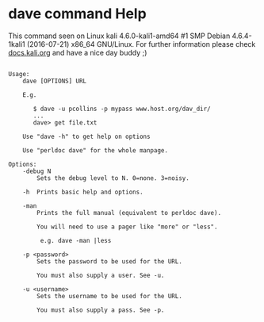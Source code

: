 # dave command Help
 
 This command seen on Linux kali 4.6.0-kali1-amd64 #1 SMP Debian 4.6.4-1kali1 (2016-07-21) x86_64 GNU/Linux. For further information please check [docs.kali.org](docs.kali.org) and have a nice day buddy ;) 

~~~

Usage:
    dave [OPTIONS] URL

    E.g.

       $ dave -u pcollins -p mypass www.host.org/dav_dir/
       ...
       dave> get file.txt

    Use "dave -h" to get help on options

    Use "perldoc dave" for the whole manpage.

Options:
    -debug N
        Sets the debug level to N. 0=none. 3=noisy.

    -h  Prints basic help and options.

    -man
        Prints the full manual (equivalent to perldoc dave).

        You will need to use a pager like "more" or "less".

         e.g. dave -man |less

    -p <password>
        Sets the password to be used for the URL.

        You must also supply a user. See -u.

    -u <username>
        Sets the username to be used for the URL.

        You must also supply a pass. See -p.


~~~
